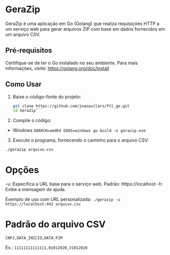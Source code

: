 # GeraZip

GeraZip é uma aplicação em Go (Golang) que realiza requisições HTTP a um serviço web para gerar arquivos ZIP com base em dados fornecidos em um arquivo CSV.

## Pré-requisitos

Certifique-se de ter o Go instalado no seu ambiente. Para mais informações, visite: https://golang.org/doc/install

## Como Usar

1. Baixe o código-fonte do projeto:

   ```bash
   git clone https://github.com/joaoavilars/ftl_go.git
   cd GeraZip```

2. Compile o código:

- Windows
```GOARCH=amd64 GOOS=windows go build -o gerazip.exe```

3. Execute o programa, fornecendo o caminho para o arquivo CSV:

```./gerazip arquivo.csv```

# Opções

-u: Especifica a URL base para o serviço web. Padrão: https://localhost
-h: Exibe a mensagem de ajuda.

Exemplo de uso com URL personalizada:
```./gerazip -u https://localhost:442 arquivo.csv```

# Padrão do arquivo CSV
```CNPJ,DATA_INICIO,DATA_FIM```

Ex.:
```11111111111111,01012020,31012020```
